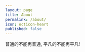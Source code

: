 ```yaml
---
layout: page
title: About
permalink: /about/
icon: octicon-heart
published: false
---
```


普通的不能再普通, 平凡的不能再平凡!